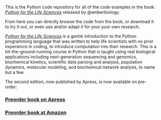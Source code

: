 This is the Python code repository for all of the code examples in the book: [_Python for the Life Sciences_](http://pythonforthelifesciences.com) released by @amberbiology. 

From here you can directly browse the code from the book, or download it to try it out, or even use and/or adapt it for your your own research.

[_Python for the Life Sciences_](http://pythonforthelifesciences.com) is a gentle introduction to the Python programming language that was written to help life scientists with no prior experience in coding, to introduce computation into their research. This is a hit-the-ground-running course in Python that is taught using real biological applications including next-generation sequencing and genomics, biochemical kinetics, scientific data parsing and analysis, population dynamics, molecular modeling, and biochemical network analysis, to name but a few. 

<!-- [!Second edition](https://raw.githubusercontent.com/amberbiology/py4lifesci/gh-pages/preorder.png "Second edition") -->

The second edition, now published by Apress, is now available on pre-order:

### [Preorder book on Apress](https://www.apress.com/us/book/9781484245224)
### [Preorder book at Amazon](https://www.amazon.com/Python-Life-Sciences-introduction-Scientists/dp/1484245229/)
